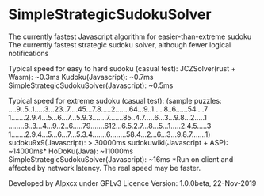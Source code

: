 # SimpleStrategicSudokuSolver
 The currently fastest Javascript algorithm for easier-than-extreme sudoku
 The currently fastest strategic sudoku solver, although fewer logical notifications
 
 Typical speed for easy to hard sudoku (casual test):
 JCZSolver(rust + Wasm): ~0.3ms
 Kudoku(Javascript): ~0.7ms
 SimpleStrategicSudokuSolver(Javascript): ~0.5ms
 
 Typical speed for extreme sudoku (casual test):
 (sample puzzles:
 ....9..5..1.....3...23..7....45...7.8.....2.......64...9..1.....8..6......54....7
 1.......2.9.4...5...6...7...5.9.3.......7.......85..4.7.....6...3...9.8...2.....1
 ........8..3...4...9..2..6.....79.......612...6.5.2.7...8...5...1.....2.4.5.....3
 1.......2.9.4...5...6...7...5.3.4.......6........58.4...2...6...3...9.8.7.......1)
 sudoku9x9(Javascript): > 30000ms
 sudokuwiki(Javascript + ASP): ~14000ms* 
 HoDoKu(Java): ~11000ms
 SimpleStrategicSudokuSolver(Javascript): ~16ms
 *Run on client and affected by network latency. The real speed may be faster.
 
 Developed by Alpxcx under GPLv3 Licence
 Version: 1.0.0beta, 22-Nov-2019
